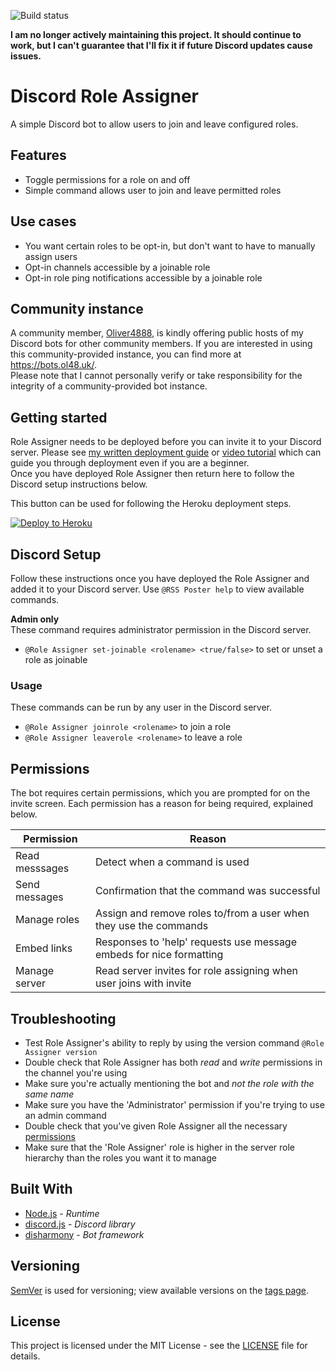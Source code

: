 ![Build status](https://github.com/benjihiggins/discord-role-assigner/workflows/Build%20%2B%20test/badge.svg?branch=master)

**I am no longer actively maintaining this project. It should continue to work, but I can't guarantee that I'll fix it if future Discord updates cause issues.**

# Discord Role Assigner
A simple Discord bot to allow users to join and leave configured roles.

## Features
- Toggle permissions for a role on and off
- Simple command allows user to join and leave permitted roles

## Use cases
- You want certain roles to be opt-in, but don't want to have to manually assign users  
- Opt-in channels accessible by a joinable role
- Opt-in role ping notifications accessible by a joinable role

## Community instance
A community member, [Oliver4888](https://github.com/oliver4888), is kindly offering public hosts of my Discord bots for other community members. If you are interested in using this community-provided instance, you can find more at https://bots.ol48.uk/.  
Please note that I cannot personally verify or take responsibility for the integrity of a community-provided bot instance.

## Getting started
Role Assigner needs to be deployed before you can invite it to your Discord server. Please see [my written deployment guide](https://gist.github.com/bhigginsuk/639b321d8ba5795e32c8cf6e46956411) or [video tutorial](https://www.youtube.com/watch?v=DjQayKgcjGM) which can guide you through deployment even if you are a beginner.  
Once you have deployed Role Assigner then return here to follow the Discord setup instructions below.  

This button can be used for following the Heroku deployment steps.

[![Deploy to Heroku](https://www.herokucdn.com/deploy/button.svg)](https://heroku.com/deploy?template=https://github.com/bhigginsuk/discord-role-assigner)

## Discord Setup
Follow these instructions once you have deployed the Role Assigner and added it to your Discord server.
Use `@RSS Poster help` to view available commands.

**Admin only**  
These command requires administrator permission in the Discord server.
- `@Role Assigner set-joinable <rolename> <true/false>` to set or unset a role as joinable

### Usage
These commands can be run by any user in the Discord server.
- `@Role Assigner joinrole <rolename>` to join a role
- `@Role Assigner leaverole <rolename>` to leave a role

## Permissions
The bot requires certain permissions, which you are prompted for on the invite screen.
Each permission has a reason for being required, explained below.

| Permission     | Reason                                                              |
|----------------|---------------------------------------------------------------------|
| Read messsages | Detect when a command is used                                       |
| Send messages  | Confirmation that the command was successful                        |
| Manage roles   | Assign and remove roles to/from a user when they use the commands   |
| Embed links    | Responses to 'help' requests use message embeds for nice formatting |
| Manage server  | Read server invites for role assigning when user joins with invite  |

## Troubleshooting

- Test Role Assigner's ability to reply by using the version command `@Role Assigner version`
- Double check that Role Assigner has both *read* and *write* permissions in the channel you're using
- Make sure you're actually mentioning the bot and *not the role with the same name*
- Make sure you have the 'Administrator' permission if you're trying to use an admin command
- Double check that you've given Role Assigner all the necessary [permissions](#permissions)
- Make sure that the 'Role Assigner' role is higher in the server role hierarchy than the roles you want it to manage

## Built With
- [Node.js](https://nodejs.org/en/) - *Runtime*
- [discord.js](https://github.com/discordjs/discord.js) - *Discord library*
- [disharmony](https://github.com/bhigginsuk/disharmony) - *Bot framework*

## Versioning
[SemVer](http://semver.org/) is used for versioning; view available versions on the [tags page](https://github.com/your/project/tags).

## License
This project is licensed under the MIT License - see the [LICENSE](./LICENSE) file for details.
